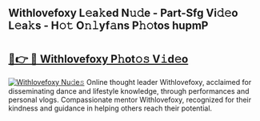 ## Withlovefoxy L𝚎a𝚔ed N𝚞𝚍e - Part-Sfg Vi𝚍𝚎o L𝚎a𝚔s - H𝚘𝚝 O𝚗𝚕yf𝚊ns P𝚑𝚘tos hupmP

# <h2><a href="http://kf86xvj.oniu.top/?m=Withlovefoxy">🔗👉 🔴 Withlovefoxy P𝚑ot𝚘𝚜 V𝚒d𝚎o</a></h2>

[![Withlovefoxy Nu𝚍e𝚜](https://i.imgur.com/0qMVB7G.gif)](http://kf86xvj.oniu.top/?m=Withlovefoxy)
Online thought leader Withlovefoxy, acclaimed for disseminating dance and lifestyle knowledge, through performances and personal vlogs. Compassionate mentor Withlovefoxy, recognized for their kindness and guidance in helping others reach their potential.  
